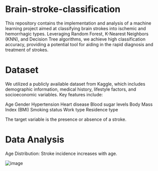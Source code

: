 # Brain-stroke-classification
This repository contains the implementation and analysis of a machine learning project aimed at classifying brain strokes into ischemic and hemorrhagic types. Leveraging Random Forest, K-Nearest Neighbors (KNN), and Decision Tree algorithms, we achieve high classification accuracy, providing a potential tool for aiding in the rapid diagnosis and treatment of strokes.

# Dataset
We utilized a publicly available dataset from Kaggle, which includes demographic information, medical history, lifestyle factors, and socioeconomic variables. Key features include:

Age
Gender
Hypertension 
Heart disease 
Blood sugar levels 
Body Mass Index (BMI) 
Smoking status 
Work type 
Residence type

The target variable is the presence or absence of a stroke.
# Data Analysis

Age Distribution: Stroke incidence increases with age.

![image](https://github.com/laibabatool/Brain-stroke-classification/assets/77329900/f09bcdad-d0dd-4fae-b61b-db6af0b5a566)



